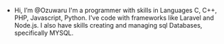 - Hi, I’m @Ozuwaru
I'm a programmer with skills in Languages  C, C++, PHP, Javascript, Python.
I've code with frameworks like Laravel and Node.js.
I also have skills creating and managing sql Databases, specifically MYSQL.

<!---
Ozuwaru/Ozuwaru is a ✨ special ✨ repository because its `README.md` (this file) appears on your GitHub profile.
You can click the Preview link to take a look at your changes.
--->

